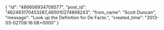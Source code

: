  {
   "id": "486606934708577",
   "post_id": "462493170453287_485010274868243",
   "from_name": "Scott Duncan",
   "message": "Look up the Definition for De Facto.",
   "created_time": "2013-03-02T08:16:08+0000"
 }

